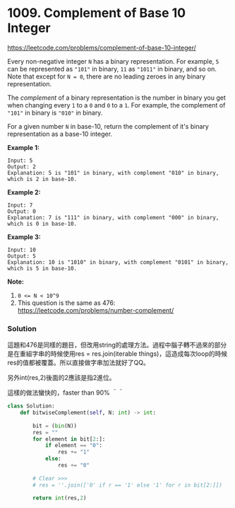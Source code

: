 

# 1009. Complement of Base 10 Integer

https://leetcode.com/problems/complement-of-base-10-integer/

Every non-negative integer `N` has a binary representation. For example, `5` can be represented as `"101"` in binary, `11` as `"1011"` in binary, and so on. Note that except for `N = 0`, there are no leading zeroes in any binary representation.

The *complement* of a binary representation is the number in binary you get when changing every `1` to a `0` and `0` to a `1`. For example, the complement of `"101"` in binary is `"010"` in binary.

For a given number `N` in base-10, return the complement of it's binary representation as a base-10 integer.

**Example 1:**

```
Input: 5
Output: 2
Explanation: 5 is "101" in binary, with complement "010" in binary, which is 2 in base-10.
```

**Example 2:**

```
Input: 7
Output: 0
Explanation: 7 is "111" in binary, with complement "000" in binary, which is 0 in base-10.
```

**Example 3:**

```
Input: 10
Output: 5
Explanation: 10 is "1010" in binary, with complement "0101" in binary, which is 5 in base-10.
```

**Note:**

1. `0 <= N < 10^9`
2. This question is the same as 476: https://leetcode.com/problems/number-complement/



### Solution

這題和476是同樣的題目，但改用string的處理方法。過程中腦子轉不過來的部分是在重組字串的時候使用res = res.join(iterable things)，這造成每次loop的時候res的值都被覆蓋。所以直接做字串加法就好了QQ。

另外int(res,2)後面的2應該是指2進位。

這樣的做法蠻快的，faster than 90% ＾＾

```python
class Solution:
    def bitwiseComplement(self, N: int) -> int:
        
        bit = (bin(N))
        res = ""
        for element in bit[2:]:
            if element == "0":
                res += "1"
            else:
                res += "0"
           
        # Clear >>>
        # res = ''.join(['0' if r == '1' else '1' for r in bit[2:]])
                    
        return int(res,2)
```

